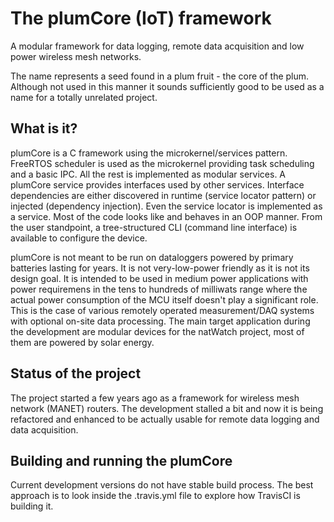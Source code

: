 # The plumCore (IoT) framework

A modular framework for data logging, remote data acquisition
and low power wireless mesh networks.

The name represents a seed found in a plum fruit - the core of the plum.
Although not used in this manner it sounds sufficiently good to be used
as a name for a totally unrelated project.


## What is it?

plumCore is a C framework using the microkernel/services pattern. FreeRTOS
scheduler is used as the microkernel providing task scheduling and a basic IPC.
All the rest is implemented as modular services. A plumCore service provides
interfaces used by other services. Interface dependencies are either discovered
in runtime (service locator pattern) or injected (dependency injection). Even
the service locator is implemented as a service. Most of the code looks like
and behaves in an OOP manner. From the user standpoint, a tree-structured CLI
(command line interface) is available to configure the device.

plumCore is not meant to be run on dataloggers powered by primary batteries
lasting for years. It is not very-low-power friendly as it is not its design
goal. It is intended to be used in medium power applications with power
requiremens in the tens to hundreds of milliwats range where the actual power
consumption of the MCU itself doesn't play a significant role. This is the case
of various remotely operated measurement/DAQ systems with optional on-site data
processing. The main target application during the development are modular
devices for the natWatch project, most of them are powered by solar energy.


## Status of the project

The project started a few years ago as a framework for wireless mesh network
(MANET) routers. The development stalled a bit and now it is being refactored
and enhanced to be actually usable for remote data logging and data acquisition.


## Building and running the plumCore

Current development versions do not have stable build process. The best approach
is to look inside the .travis.yml file to explore how TravisCI is building it.
